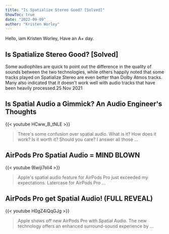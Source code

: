 ```yaml
---
title: "Is Spatialize Stereo Good? [Solved]"
ShowToc: true 
date: "2022-09-09"
author: "Kristen Worley" 
---
```


Hello, iam Kristen Worley, Have an A+ day.
## Is Spatialize Stereo Good? [Solved]
Some audiophiles are quick to point out the difference in the quality of sounds between the two technologies, while others happily noted that some tracks played on Spatialize Stereo are even better than Dolby Atmos tracks. Many also indicated that it doesn't work well with audio tracks that have been heavily processed.25 Nov 2021

## Is Spatial Audio a Gimmick? An Audio Engineer's Thoughts
{{< youtube HCww_B_tNLE >}}
>There's some confusion over spatial audio. What is it? How does it work? Is it worth it? Should you care? I answer all those ...

## AirPods Pro Spatial Audio = MIND BLOWN
{{< youtube 9Iwiji7oli4 >}}
>Apple's spatial audio feature for AirPods Pro just exceeded my expectations. Latercase for AirPods Pro ...

## AirPods Pro get Spatial Audio! (FULL REVEAL)
{{< youtube H0gZ4iQqGJg >}}
>Apple shows off new AirPods Pro with Spatial Audio. The new technology offers an enhanced surround-sound experience by ...

